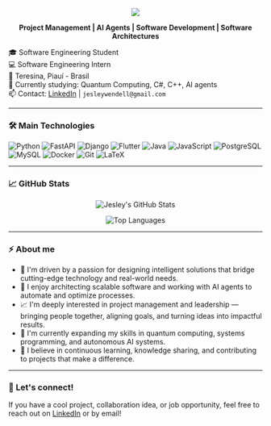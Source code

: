 <p align="center">
<img src="https://capsule-render.vercel.app/api?type=venom&height=200&color=fabd2f&text=Jesley%20Wendell%20Leite%20Soares&reversal=false&animation=scaleIn&fontColor=FFF&fontSize=40" />
</p>

<p align="center">
  <strong>Project Management | AI Agents | Software Development | Software Architectures</strong>
</p>

🎓 Software Engineering Student  
💻 Software Engineering Intern  
📍 Teresina, Piauí - Brasil  
🧠 Currently studying: Quantum Computing, C#, C++, AI agents    
📫 Contact: [LinkedIn](https://www.linkedin.com/in/jesley-wendell-leite-soares-480a84292/) | `jesleywendell@gmail.com`

---

### 🛠️ Main Technologies

![Python](https://img.shields.io/badge/-Python-3776AB?style=flat&logo=python&logoColor=white)
![FastAPI](https://img.shields.io/badge/-FastAPI-009688?style=flat&logo=fastapi&logoColor=white)
![Django](https://img.shields.io/badge/-Django-092E20?style=flat&logo=django&logoColor=white)
![Flutter](https://img.shields.io/badge/-Flutter-02569B?style=flat&logo=flutter&logoColor=white)
![Java](https://img.shields.io/badge/Java-ED8B00?style=flat&logo=openjdk&logoColor=white)
![JavaScript](https://img.shields.io/badge/-JavaScript-F7DF1E?style=flat&logo=javascript&logoColor=black)
![PostgreSQL](https://img.shields.io/badge/-PostgreSQL-336791?style=flat&logo=postgresql&logoColor=white)
![MySQL](https://img.shields.io/badge/-MySQL-4479A1?style=flat&logo=mysql&logoColor=white)
![Docker](https://img.shields.io/badge/-Docker-2496ED?style=flat&logo=docker&logoColor=white)
![Git](https://img.shields.io/badge/-Git-F05032?style=flat&logo=git&logoColor=white)
![LaTeX](https://img.shields.io/badge/-LaTeX-008080?style=flat&logo=latex&logoColor=white)

---

### 📈 GitHub Stats

<p align="center">
  <img src="https://github-readme-stats.vercel.app/api?username=jesleywendell&show_icons=true&theme=gruvbox" alt="Jesley's GitHub Stats" />
</p>

<p align="center">
  <img src="https://github-readme-stats.vercel.app/api/top-langs/?username=jesleywendell&layout=compact&theme=gruvbox" alt="Top Languages" />
</p>

---

### ⚡ About me

- 🎯 I'm driven by a passion for designing intelligent solutions that bridge cutting-edge technology and real-world needs.  
- 🧩 I enjoy architecting scalable software and working with AI agents to automate and optimize processes.  
- 📈 I'm deeply interested in project management and leadership — bringing people together, aligning goals, and turning ideas into impactful results.  
- 🧠 I'm currently expanding my skills in quantum computing, systems programming, and autonomous AI systems.  
- 🤝 I believe in continuous learning, knowledge sharing, and contributing to projects that make a difference.

---

### 🧭 Let's connect!

If you have a cool project, collaboration idea, or job opportunity, feel free to reach out on [LinkedIn](https://www.linkedin.com/in/jesley-wendell-leite-soares-480a84292/) or by email!
